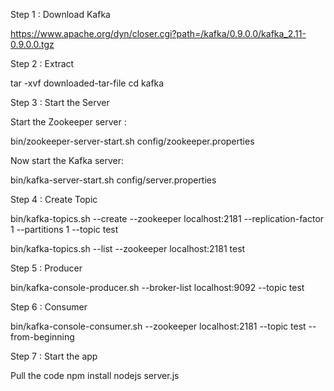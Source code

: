 Step 1 : Download Kafka

https://www.apache.org/dyn/closer.cgi?path=/kafka/0.9.0.0/kafka_2.11-0.9.0.0.tgz

Step 2 : Extract

tar -xvf downloaded-tar-file cd kafka

Step 3 : Start the Server

Start the Zookeeper server :

bin/zookeeper-server-start.sh config/zookeeper.properties

Now start the Kafka server:

bin/kafka-server-start.sh config/server.properties

Step 4 : Create Topic

bin/kafka-topics.sh --create --zookeeper localhost:2181 --replication-factor 1 --partitions 1 --topic test

bin/kafka-topics.sh --list --zookeeper localhost:2181 test

Step 5 : Producer

bin/kafka-console-producer.sh --broker-list localhost:9092 --topic test

Step 6 : Consumer

bin/kafka-console-consumer.sh --zookeeper localhost:2181 --topic test --from-beginning

Step 7 : Start the app

Pull the code
npm install
nodejs server.js
